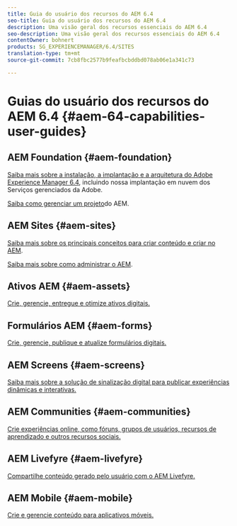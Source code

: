 ```yaml
---
title: Guia do usuário dos recursos do AEM 6.4
seo-title: Guia do usuário dos recursos do AEM 6.4
description: Uma visão geral dos recursos essenciais do AEM 6.4
seo-description: Uma visão geral dos recursos essenciais do AEM 6.4
contentOwner: bohnert
products: SG_EXPERIENCEMANAGER/6.4/SITES
translation-type: tm+mt
source-git-commit: 7cb8fbc2577b9feafbcbddbd078ab06e1a341c73

---
```



# Guias do usuário dos recursos do AEM 6.4 {#aem-64-capabilities-user-guides}

## AEM Foundation {#aem-foundation}

[Saiba mais sobre a instalação, a implantação e a arquitetura do Adobe Experience Manager 6.4](/help/sites-deploying/home.md), incluindo nossa implantação em nuvem dos Serviços gerenciados da Adobe.

[Saiba como gerenciar um projeto](/help/managing/home.md)do AEM.

## AEM Sites {#aem-sites}

[Saiba mais sobre os principais conceitos para criar conteúdo e criar no AEM](/help/sites-authoring/home.md).

[Saiba mais sobre como administrar o AEM](/help/sites-administering/home.md).

## Ativos AEM {#aem-assets}

[Crie, gerencie, entregue e otimize ativos digitais.](/help/assets/home.md)

## Formulários AEM {#aem-forms}

[Crie, gerencie, publique e atualize formulários digitais.](/help/forms/home.md)

## AEM Screens {#aem-screens}

[Saiba mais sobre a solução de sinalização digital para publicar experiências dinâmicas e interativas.](/help/screens/home.md)

## AEM Communities {#aem-communities}

[Crie experiências online, como fóruns, grupos de usuários, recursos de aprendizado e outros recursos sociais.](/help/communities/home.md)

## AEM Livefyre {#aem-livefyre}

[Compartilhe conteúdo gerado pelo usuário com o AEM Livefyre.](https://marketing.adobe.com/resources/help/en_US/livefyre/home.html)

## AEM Mobile {#aem-mobile}

[Crie e gerencie conteúdo para aplicativos móveis.](/help/mobile/home.md)
